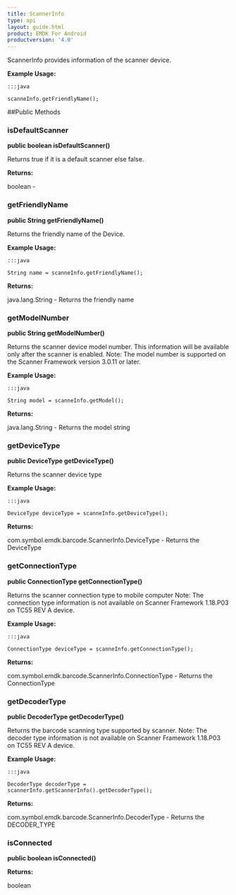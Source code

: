 ```yaml
---
title: ScannerInfo
type: api
layout: guide.html
product: EMDK For Android
productversion: '4.0'
---
```



ScannerInfo provides information of the scanner device.
 
 

**Example Usage:**
	
	:::java
	
	scanneInfo.getFriendlyName();
	


##Public Methods

### isDefaultScanner

**public boolean isDefaultScanner()**

Returns true if it is a default scanner else false.

**Returns:**

boolean - 

### getFriendlyName

**public String getFriendlyName()**

Returns the friendly name of the Device.
 
 

**Example Usage:**
	
	:::java
	
	String name = scanneInfo.getFriendlyName();
	


**Returns:**

java.lang.String - Returns the friendly name

### getModelNumber

**public String getModelNumber()**

Returns the scanner device model number. This information will be available only after the scanner is enabled.
 Note: The model number is supported on the Scanner Framework version 3.0.11 or later.
 
 

**Example Usage:**
	
	:::java
	
	String model = scanneInfo.getModel();
	


**Returns:**

java.lang.String - Returns the model string

### getDeviceType

**public DeviceType getDeviceType()**

Returns the scanner device type
 
 

**Example Usage:**
	
	:::java
	
	DeviceType deviceType = scanneInfo.getDeviceType();
	


**Returns:**

com.symbol.emdk.barcode.ScannerInfo.DeviceType - Returns the DeviceType

### getConnectionType

**public ConnectionType getConnectionType()**

Returns the scanner connection type to mobile computer
 Note: The connection type information is not available on Scanner Framework 1.18.P03 on TC55 REV A device.
 

**Example Usage:**
	
	:::java
	
	ConnectionType deviceType = scanneInfo.getConnectionType();
	


**Returns:**

com.symbol.emdk.barcode.ScannerInfo.ConnectionType - Returns the ConnectionType

### getDecoderType

**public DecoderType getDecoderType()**

Returns the barcode scanning type supported by scanner.
 Note: The decoder type information is not available on Scanner Framework 1.18.P03 on TC55 REV A device.
 
 

**Example Usage:**
	
	:::java
	
	DecoderType decoderType = scannerInfo.getScannerInfo().getDecoderType();
	


**Returns:**

com.symbol.emdk.barcode.ScannerInfo.DecoderType - Returns the DECODER_TYPE

### isConnected

**public boolean isConnected()**



**Returns:**

boolean









